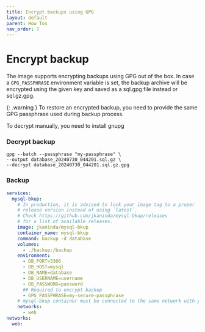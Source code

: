 ```yaml
---
title: Encrypt backups using GPG
layout: default
parent: How Tos
nav_order: 7
---
```

# Encrypt backup

The image supports encrypting backups using GPG out of the box. In case a `GPG_PASSPHRASE` environment variable is set, the backup archive will be encrypted using the given key and saved as a sql.gpg file instead or sql.gz.gpg.

{: .warning }
To restore an encrypted backup, you need to provide the same GPG passphrase used during backup process.

To decrypt manually, you need to install gnupg

### Decrypt backup

```shell
gpg --batch --passphrase "my-passphrase" \
--output database_20240730_044201.sql.gz \
--decrypt database_20240730_044201.sql.gz.gpg
```

### Backup

```yml
services:
  mysql-bkup:
    # In production, it is advised to lock your image tag to a proper
    # release version instead of using `latest`.
    # Check https://github.com/jkaninda/mysql-bkup/releases
    # for a list of available releases.
    image: jkaninda/mysql-bkup
    container_name: mysql-bkup
    command: backup -d database
    volumes:
      - ./backup:/backup
    environment:
      - DB_PORT=3306
      - DB_HOST=mysql
      - DB_NAME=database
      - DB_USERNAME=username
      - DB_PASSWORD=password
      ## Required to encrypt backup
      - GPG_PASSPHRASE=my-secure-passphrase
    # mysql-bkup container must be connected to the same network with your database
    networks:
      - web
networks:
  web:
```